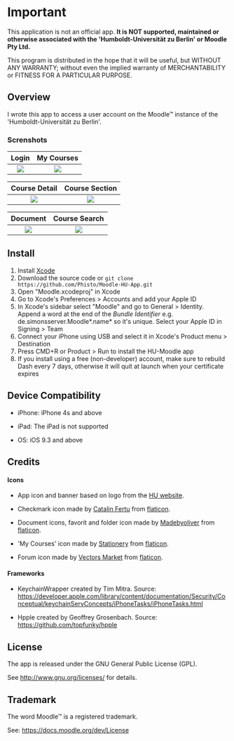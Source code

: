 # Important

This application is not an official app. 
**It is NOT supported, maintained or otherwise associated with the 'Humboldt-Universität zu Berlin' or Moodle Pty Ltd.**

This program is distributed in the hope that it will be useful,
but WITHOUT ANY WARRANTY; without even the implied warranty of
MERCHANTABILITY or FITNESS FOR A PARTICULAR PURPOSE.

## Overview

I wrote this app to access a user account on the Moodle™ instance of the 'Humboldt-Universität zu Berlin'.

### Screnshots

Login                      |  My Courses
:-------------------------:|:-------------------------:
![](http://simonsapps.de/hu_moodle_screenshots/login.png)  |  ![](http://simonsapps.de/hu_moodle_screenshots/kurse.png)


Course Detail              |  Course Section
:-------------------------:|:-------------------------:
![](http://simonsapps.de/hu_moodle_screenshots/kurs_detail.png)  |  ![](http://simonsapps.de/hu_moodle_screenshots/kurs_sektion.png)

Document                   |  Course Search
:-------------------------:|:-------------------------:
![](http://simonsapps.de/hu_moodle_screenshots/dokument.png)  |  ![](http://simonsapps.de/hu_moodle_screenshots/suche.png)


## Install

1. Install [Xcode](https://developer.apple.com/xcode/)
1. Download the source code or `git clone https://github.com/Phisto/Moodle-HU-App.git`
1. Open "Moodle.xcodeproj" in Xcode
1. Go to Xcode's Preferences > Accounts and add your Apple ID
1. In Xcode's sidebar select "Moodle" and go to General > Identity. Append a word at the end of the *Bundle Identifier* e.g. de.simonsserver.Moodle*.name* so it's unique. Select your Apple ID in Signing > Team
1. Connect your iPhone using USB and select it in Xcode's Product menu > Destination
1. Press CMD+R or Product > Run to install the HU-Moodle app
1. If you install using a free (non-developer) account, make sure to rebuild Dash every 7 days, otherwise it will quit at launch when your certificate expires

## Device Compatibility

* iPhone: iPhone 4s and above

* iPad: The iPad is not supported

* OS: iOS 9.3 and above

## Credits

#### Icons

* App icon and banner based on logo from the [HU website](https://www.hu-berlin.de/de/hu-intern/design/downloads/logo).

* Checkmark icon made by [Catalin Fertu](http://www.flaticon.com/authors/catalin-fertu) from [flaticon](www.flaticon.com).

* Document icons, favorit and folder icon made by [Madebyoliver](http://www.flaticon.com/authors/madebyoliver) from [flaticon](www.flaticon.com).

* 'My Courses' icon made by [Stationery](http://www.flaticon.com/packs/stationery) from [flaticon](www.flaticon.com).

* Forum icon made by [Vectors Market](http://www.flaticon.com/authors/vectors-market) from [flaticon](www.flaticon.com).

#### Frameworks

* KeychainWrapper created by Tim Mitra. Source: https://developer.apple.com/library/content/documentation/Security/Conceptual/keychainServConcepts/iPhoneTasks/iPhoneTasks.html

* Hpple created by Geoffrey Grosenbach. Source: https://github.com/topfunky/hpple


## License

The app is released under the GNU General Public License (GPL). 

See <http://www.gnu.org/licenses/> for details.

## Trademark

The word Moodle™ is a registered trademark. 

See: https://docs.moodle.org/dev/License
